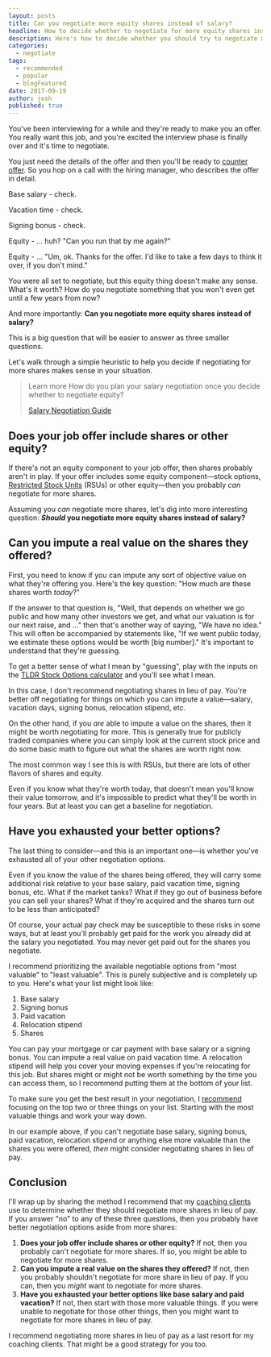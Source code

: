```yaml
---
layout: posts
title: Can you negotiate more equity shares instead of salary?
headline: How to decide whether to negotiate for more equity shares instead of base salary
description: Here's how to decide whether you should try to negotiate more equity shares instead of salary when negotiating a job offer.
categories:
  - negotiate
tags:
  - recommended
  - popular
  - blogFeatured
date: 2017-09-19
author: josh
published: true
---
```

You've been interviewing for a while and they're ready to make you an offer. You really want this job, and you're excited the interview phase is finally over and it's time to negotiate.

You just need the details of the offer and then you'll be ready to [counter offer](/salary-negotiation-email-sample/). So you hop on a call with the hiring manager, who describes the offer in detail.

Base salary - check.

Vacation time - check.

Signing bonus - check.

Equity - ... huh? "Can you run that by me again?"

Equity - ... "Um, ok. Thanks for the offer. I'd like to take a few days to think it over, if you don't mind."

You were all set to negotiate, but this equity thing doesn't make any sense. What's it worth? How do you negotiate something that you won't even get until a few years from now?

And more importantly: **Can you negotiate more equity shares instead of salary?**

This is a big question that will be easier to answer as three smaller questions.

Let's walk through a simple heuristic to help you decide if negotiating for more shares makes sense in your situation.

<blockquote class="ico link-callout">
  <p><span>Learn more</span> How do you plan your salary negotiation once you decide whether to negotiate equity?</p>
  <p><a href="/salary-negotiation-guide/">Salary Negotiation Guide <i class="fas fa-angle-double-right"></i></a></p>
</blockquote>

## Does your job offer include shares or other equity?

If there's not an equity component to your job offer, then shares probably aren't in play. If your offer includes some equity component—stock options, [Restricted Stock Units](http://www.investopedia.com/terms/r/restricted-stock-unit.asp) (RSUs) or other equity—then you probably *can* negotiate for more shares.

Assuming you *can* negotiate more shares, let's dig into more interesting question: ***Should* you negotiate more equity shares instead of salary?**

## Can you impute a real value on the shares they offered?

First, you need to know if you can impute any sort of objective value on what they're offering you. Here's the key question: "How much are these shares worth *today*?"

If the answer to that question is, "Well, that depends on whether we go public and how many other investors we get, and what our valuation is for our next raise, and ..." then that's another way of saying, "We have no idea." This will often be accompanied by statements like, "If we went public today, we estimate these options would be worth [big number]." It's important to understand that they're guessing.

To get a better sense of what I mean by "guessing", play with the inputs on the [TLDR Stock Options calculator](https://tldroptions.io) and you'll see what I mean.

In this case, I don't recommend negotiating shares in lieu of pay. You're better off negotiating for things on which you can impute a value—salary, vacation days, signing bonus, relocation stipend, etc.

On the other hand, if you *are* able to impute a value on the shares, then it might be worth negotiating for more. This is generally true for publicly traded companies where you can simply look at the current stock price and do some basic math to figure out what the shares are worth right now.

The most common way I see this is with RSUs, but there are lots of other flavors of shares and equity.

Even if you know what they're worth today, that doesn't mean you'll know their value tomorrow, and it's impossible to predict what they'll be worth in four years. But at least you can get a baseline for negotiation.

## Have you exhausted your better options?

The last thing to consider—and this is an important one—is whether you've exhausted all of your other negotiation options. 

Even if you know the value of the shares being offered, they will carry some additional risk relative to your base salary, paid vacation time, signing bonus, etc. What if the market tanks? What if they go out of business before you can sell your shares? What if they're acquired and the shares turn out to be less than anticipated?

Of course, your actual pay check may be susceptible to these risks in some ways, but at least you'll probably get paid for the work you already did at the salary you negotiated. You may never get paid out for the shares you negotiate.

I recommend prioritizing the available negotiable options from "most valuable" to "least valuable". This is purely subjective and is completely up to you. Here's what your list might look like:

1. Base salary
2. Signing bonus
3. Paid vacation
4. Relocation stipend
5. Shares

You can pay your mortgage or car payment with base salary or a signing bonus. You can impute a real value on paid vacation time. A relocation stipend will help you cover your moving expenses if you're relocating for this job. But shares might or might not be worth something by the time you can access them, so I recommend putting them at the bottom of your list.

To make sure you get the best result in your negotiation, I [recommend](/salary-negotiation-script-example/) focusing on the top two or three things on your list. Starting with the most valuable things and work your way down. 

In our example above, if you can't negotiate base salary, signing bonus, paid vacation, relocation stipend or anything else more valuable than the shares you were offered, *then* might consider negotiating shares in lieu of pay.

## Conclusion

I'll wrap up by sharing the method I recommend that my [coaching clients](/coach/) use to determine whether they should negotiate more shares in lieu of pay. If you answer "no" to any of these three questions, then you probably have better negotiation options aside from more shares:

1. **Does your job offer include shares or other equity?** If not, then you probably can't negotiate for more shares. If so, you might be able to negotiate for more shares.
2. **Can you impute a real value on the shares they offered?** If not, then you probably shouldn't negotiate for more share in lieu of pay. If you can, then you *might* want to negotiate for more shares.
3. **Have you exhausted your better options like base salary and paid vacation?** If not, then start with those more valuable things. If you were unable to negotiate for those other things, then you might want to negotiate for more shares in lieu of pay.

I recommend negotiating more shares in lieu of pay as a last resort for my coaching clients. That might be a good strategy for you too.

<div class="inline-ad hidden"></div>